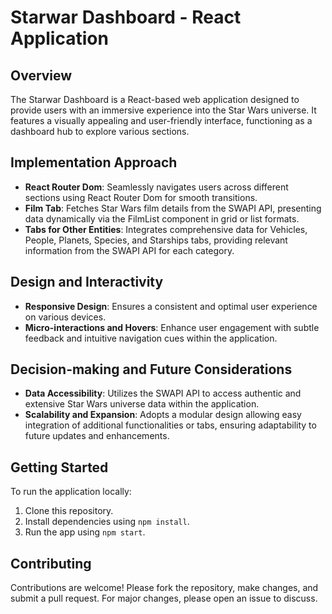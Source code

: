 # Starwar Dashboard - React Application

## Overview
The Starwar Dashboard is a React-based web application designed to provide users with an immersive experience into the Star Wars universe. It features a visually appealing and user-friendly interface, functioning as a dashboard hub to explore various sections.

## Implementation Approach
- **React Router Dom**: Seamlessly navigates users across different sections using React Router Dom for smooth transitions.
- **Film Tab**: Fetches Star Wars film details from the SWAPI API, presenting data dynamically via the FilmList component in grid or list formats.
- **Tabs for Other Entities**: Integrates comprehensive data for Vehicles, People, Planets, Species, and Starships tabs, providing relevant information from the SWAPI API for each category.

## Design and Interactivity
- **Responsive Design**: Ensures a consistent and optimal user experience on various devices.
- **Micro-interactions and Hovers**: Enhance user engagement with subtle feedback and intuitive navigation cues within the application.

## Decision-making and Future Considerations
- **Data Accessibility**: Utilizes the SWAPI API to access authentic and extensive Star Wars universe data within the application.
- **Scalability and Expansion**: Adopts a modular design allowing easy integration of additional functionalities or tabs, ensuring adaptability to future updates and enhancements.

## Getting Started
To run the application locally:
1. Clone this repository.
2. Install dependencies using `npm install`.
3. Run the app using `npm start`.

## Contributing
Contributions are welcome! Please fork the repository, make changes, and submit a pull request. For major changes, please open an issue to discuss.
